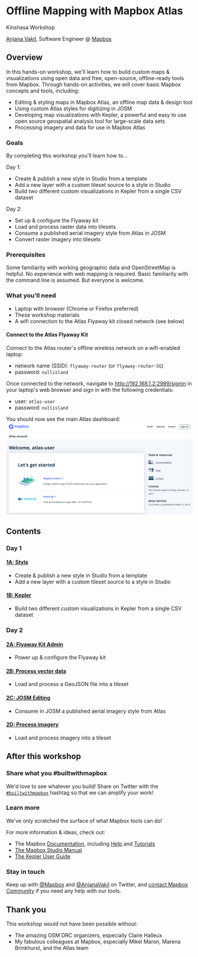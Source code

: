 # Offline Mapping with Mapbox Atlas

Kinshasa Workshop

[Anjana Vakil](https://twitter.com/AnjanaVakil), Software Engineer @ [Mapbox](https://www.mapbox.com)


## Overview

In this hands-on workshop, we'll learn how to build custom maps & visualizations using open data and free, open-source, offline-ready tools from Mapbox. Through hands-on activities, we will cover basic Mapbox concepts and tools, including:
- Editing & styling maps in Mapbox Atlas, an offline map data & design tool
- Using custom Atlas styles for digitizing in JOSM
- Developing map visualizations with Kepler, a powerful and easy to use open source geospatial analysis tool for large-scale data sets
- Processing imagery and data for use in Mapbox Atlas


### Goals

By completing this workshop you'll learn how to...

Day 1:
- Create & publish a new style in Studio from a template
- Add a new layer with a custom tileset source to a style in Studio
- Build two different custom visualizations in Kepler from a single CSV dataset

Day 2:
- Set up & configure the Flyaway kit
- Load and process raster data into tilesets
- Consume a published aerial imagery style from Atlas in JOSM
- Convert raster imagery into tilesets

### Prerequisites

Some familiarity with working geographic data and OpenStreetMap is helpful. No experience with web mapping is required. Basic familiarity with the command line is assumed. But everyone is welcome.

### What you'll need

- Laptop with browser (Chrome or Firefox preferred)
- These workshop materials
- A wifi connection to the Atlas Flyaway kit closed network (see below)

#### Connect to the Atlas Flyaway Kit

Connect to the Atlas router's offline wireless network on a wifi-enabled laptop:
- network name (SSID): `flyaway-router` (or `flyaway-router-5G`)
- password: `nullisland`

Once connected to the network, navigate to http://192.168.1.2:2999/signin in your laptop's web browser and sign in with the following credentials:
- user: `atlas-user`
- password: `nullisland`

You should now see the main Atlas dashboard:
![](assets/images/atlas-dashboard.png)



## Contents

### Day 1

#### [1A: Style](create-style.md)

* Create & publish a new style in Studio from a template
* Add a new layer with a custom tileset source to a style in Studio

#### [1B: Kepler](kepler.md)

* Build two different custom visualizations in Kepler from a single CSV dataset

### Day 2

#### [2A: Flyaway Kit Admin](kit-admin.md)

* Power up & configure the Flyaway kit

#### [2B: Process vector data](process-vector-data.md)

* Load and process a GeoJSON file into a tileset

#### [2C: JOSM Editing](josm-edit.md)

* Consume in JOSM a published aerial imagery style from Atlas

#### [2D: Process imagery](process-imagery.md)

* Load and process imagery into a tileset



## After this workshop

### Share what you #builtwithmapbox
We'd love to see whatever you build! Share on Twitter with the [`#builtwithmapbox`](https://twitter.com/hashtag/builtwithmapbox) hashtag so that we can amplify your work!

### Learn more
We've only scratched the surface of what Mapbox tools can do!

For more information & ideas, check out:
- The Mapbox [Documentation](https://docs.mapbox.com), including [Help](https://docs.mapbox.com/help/) and [Tutorials](https://docs.mapbox.com/help/tutorials)
- [The Mapbox Studio Manual](https://docs.mapbox.com/studio-manual/)
- [The Kepler User Guide](https://github.com/keplergl/kepler.gl/blob/master/docs/user-guides/j-get-started.md)

### Stay in touch

Keep up with [@Mapbox](https://twitter.com/mapbox) and [@AnjanaVakil](https://twitter.com/anjanavakil) on Twitter, and [contact Mapbox Community](https://www.mapbox.com/community) if you need any help with our tools.  

## Thank you

This workshop would not have been possible without:
- The amazing OSM DRC organizers, especially Claire Halleux
- My fabulous colleagues at Mapbox, especially Mikel Maron, Marena Brinkhurst, and the Atlas team
